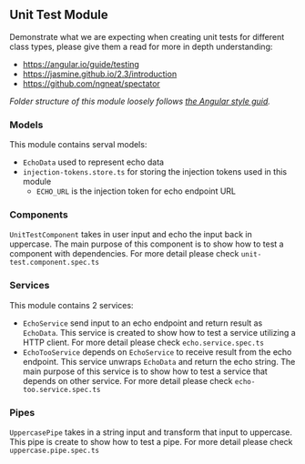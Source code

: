 ## Unit Test Module

Demonstrate what we are expecting when creating unit tests for different class types, please give them a read for more in depth understanding:

- https://angular.io/guide/testing
- https://jasmine.github.io/2.3/introduction
- https://github.com/ngneat/spectator

_Folder structure of this module loosely follows [the Angular style guid](https://angular.io/guide/styleguide)._

### Models

This module contains serval models:

- `EchoData` used to represent echo data
- `injection-tokens.store.ts` for storing the injection tokens used in this module
  - `ECHO_URL` is the injection token for echo endpoint URL

### Components

`UnitTestComponent` takes in user input and echo the input back in uppercase. The main purpose of this component is to show how to test a component with dependencies. For more detail please check `unit-test.component.spec.ts`

### Services

This module contains 2 services:

- `EchoService` send input to an echo endpoint and return result as `EchoData`. This service is created to show how to test a service utilizing a HTTP client. For more detail please check `echo.service.spec.ts`
- `EchoTooService` depends on `EchoService` to receive result from the echo endpoint. This service unwraps `EchoData` and return the echo string. The main purpose of this service is to show how to test a service that depends on other service. For more detail please check `echo-too.service.spec.ts`

### Pipes

`UppercasePipe` takes in a string input and transform that input to uppercase. This pipe is create to show how to test a pipe. For more detail please check `uppercase.pipe.spec.ts`
